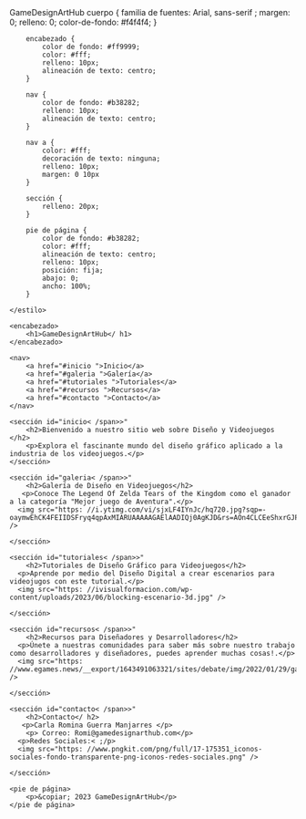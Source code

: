 <!DOCTYPE html>
<html lang="es< /span>>"
<cabeza>
    <meta juego de caracteres="UTF- 8">
    <meta nombre="ventana gráfica< /span>>"ancho=ancho del dispositivo, escala inicial=1,0="contenido" 
    <título>GameDesignArtHub</ título>
    <estilo>
        cuerpo {
            familia de fuentes: Arial, sans-serif ;
            margen: 0;
            relleno: 0;
            color-de-fondo: #f4f4f4;
		}

        encabezado {
            color de fondo: #ff9999;
            color: #fff;
            relleno: 10px;
            alineación de texto: centro;
        }

        nav {
            color de fondo: #b38282;
            relleno: 10px;
            alineación de texto: centro;
        }

        nav a {
            color: #fff;
            decoración de texto: ninguna;
            relleno: 10px;
            margen: 0 10px 
        }

        sección {
            relleno: 20px;
        }

        pie de página {
            color de fondo: #b38282;
            color: #fff;
            alineación de texto: centro;
            relleno: 10px;
            posición: fija;
            abajo: 0;
            ancho: 100%;
        }

    </estilo>
</cabeza>
<cuerpo>

    <encabezado>
        <h1>GameDesignArtHub</ h1>
    </encabezado>

    <nav>
        <a href="#inicio ">Inicio</a>
        <a href="#galeria ">Galería</a>
        <a href="#tutoriales ">Tutoriales</a>
        <a href="#recursos ">Recursos</a>
        <a href="#contacto ">Contacto</a>
    </nav>

    <sección id="inicio< /span>>"
        <h2>Bienvenido a nuestro sitio web sobre Diseño y Videojuegos </h2>
        <p>Explora el fascinante mundo del diseño gráfico aplicado a la industria de los videojuegos.</p>
    </sección>

    <sección id="galeria< /span>>"
        <h2>Galería de Diseño en Videojuegos</h2>
       <p>Conoce The Legend Of Zelda Tears of the Kingdom como el ganador a la categoría "Mejor juego de Aventura".</p>
      <img src="https: //i.ytimg.com/vi/sjxLF4IYnJc/hq720.jpg?sqp=-oaymwEhCK4FEIIDSFryq4qpAxMIARUAAAAAGAElAADIQj0AgKJD&rs=AOn4CLCEeShxrGJP2tg1JxOwDOmOQzPpWA" />

    </sección>

    <sección id="tutoriales< /span>>"
        <h2>Tutoriales de Diseño Gráfico para Videojuegos</h2>
      <p>Aprende por medio del Diseño Digital a crear escenarios para videojugos con este tutorial.</p>
      <img src="https: //ivisualformacion.com/wp-content/uploads/2023/06/blocking-escenario-3d.jpg" />

    </sección>

    <sección id="recursos< /span>>"
        <h2>Recursos para Diseñadores y Desarrolladores</h2>
      <p>Únete a nuestras comunidades para saber más sobre nuestro trabajo como desarrolladores y diseñadores, puedes aprender muchas cosas!.</p>
      <img src="https: //www.egames.news/__export/1643491063321/sites/debate/img/2022/01/29/gamer_mex_1.jpg_976912859.jpg" />

    </sección>

    <sección id="contacto< /span>>"
        <h2>Contacto</ h2>
       <p>Carla Romina Guerra Manjarres </p>
		<p> Correo: Romi@gamedesignarthub.com</p>
      <p>Redes Sociales:< ;/p>
      <img src="https: //www.pngkit.com/png/full/17-175351_iconos-sociales-fondo-transparente-png-iconos-redes-sociales.png" />

    </sección>

    <pie de página>
        <p>&copiar; 2023 GameDesignArtHub</p>
    </pie de página>

</cuerpo>
</html>
